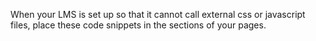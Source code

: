 When your LMS is set up so that it cannot call external css or javascript files,
place these code snippets in the <head> </head> sections of your pages.
